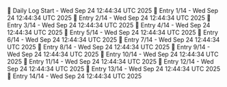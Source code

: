 📅 Daily Log Start - Wed Sep 24 12:44:34 UTC 2025
📌 Entry 1/14 - Wed Sep 24 12:44:34 UTC 2025
📌 Entry 2/14 - Wed Sep 24 12:44:34 UTC 2025
📌 Entry 3/14 - Wed Sep 24 12:44:34 UTC 2025
📌 Entry 4/14 - Wed Sep 24 12:44:34 UTC 2025
📌 Entry 5/14 - Wed Sep 24 12:44:34 UTC 2025
📌 Entry 6/14 - Wed Sep 24 12:44:34 UTC 2025
📌 Entry 7/14 - Wed Sep 24 12:44:34 UTC 2025
📌 Entry 8/14 - Wed Sep 24 12:44:34 UTC 2025
📌 Entry 9/14 - Wed Sep 24 12:44:34 UTC 2025
📌 Entry 10/14 - Wed Sep 24 12:44:34 UTC 2025
📌 Entry 11/14 - Wed Sep 24 12:44:34 UTC 2025
📌 Entry 12/14 - Wed Sep 24 12:44:34 UTC 2025
📌 Entry 13/14 - Wed Sep 24 12:44:34 UTC 2025
📌 Entry 14/14 - Wed Sep 24 12:44:34 UTC 2025
